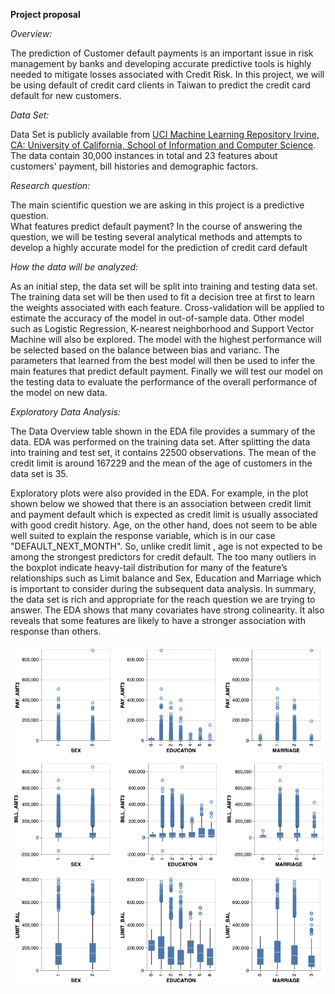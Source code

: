 **Project proposal**

*Overview:*

The prediction of Customer default payments is an important issue in risk management by banks and developing accurate predictive tools is highly needed to mitigate losses associated with Credit Risk. In this project, we will be using default of credit card clients in Taiwan to predict the credit card default for new customers. 

*Data Set:*

Data Set is publicly available from [UCI Machine Learning Repository Irvine, CA: University of California, School of Information and Computer Science](https://archive.ics.uci.edu/ml/datasets/default+of+credit+card+clients). The data contain 30,000 instances in total and 23 features about customers' payment, bill histories and demographic factors.

*Research question:*

The main scientific question we are asking in this project is a predictive question.  
What features predict default payment?
In the course of answering the question, we will be testing several analytical methods and attempts to develop a highly accurate model for the prediction of credit card default

*How the data will be analyzed:*

As an initial step, the data set will be split into training and testing data set. The training data set will be then used to fit a decision tree at first to learn the weights associated with each feature. Cross-validation will be applied to estimate the accuracy of the model in out-of-sample data. Other model such as Logistic Regression, K-nearest neighborhood and Support Vector Machine will also be explored. The model with the highest performance will be selected based on the balance  between bias and varianc. The parameters that learned from the best model will then be used to infer the main features that predict default payment. Finally we will test our model on the testing data to evaluate the performance of the overall performance of the model on new data.

*Exploratory Data Analysis:*

The Data Overview table shown in the EDA file provides a summary of the data. EDA was performed on the training data set. After splitting the data into training and test set, it contains 22500 observations. The mean of the credit limit is around 167229 and the mean of the age of customers in the data set is 35. 

Exploratory plots were also provided in the EDA.  For example, in the plot shown below we showed that there is an association between credit limit and payment default which is expected as credit limit is usually associated with good credit history. Age, on the other hand, does not seem to be able well suited to explain the response variable, which is in our case "DEFAULT_NEXT_MONTH". So, unlike credit limit , age is not expected to be among the strongest predictors for credit default. The too many outliers in the boxplot indicate heavy-tail distribution for many of the feature’s relationships such as Limit balance and Sex, Education and Marriage which is important to consider during the subsequent data analysis. In summary, the data set is rich and appropriate for the reach question we are trying to answer. The EDA shows that many covariates have strong colinearity. It also reveals that some features are likely to have a stronger association with response than others.

![](img/visualization.png)




